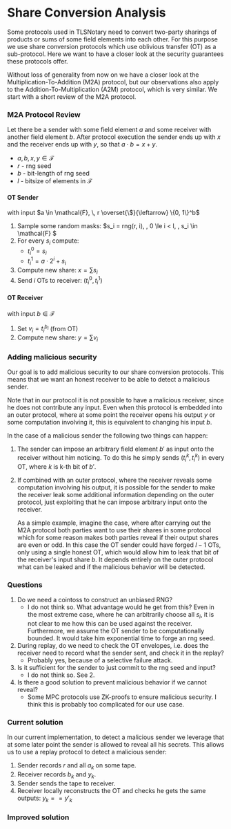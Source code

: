 # Share Conversion Analysis

Some protocols used in TLSNotary need to convert two-party sharings of products
or sums of some field elements into each other. For this purpose we use share
conversion protocols which use oblivious transfer (OT) as a sub-protocol. Here
we want to have a closer look at the security guarantees these protocols offer.

Without loss of generality from now on we have a closer look at the
Multiplication-To-Addition (M2A) protocol, but our observations also apply to
the Addition-To-Multiplication (A2M) protocol, which is very similar. We start
with a short review of the M2A protocol.


### M2A Protocol Review
Let there be a sender with some field element $a$ and some receiver with another
field element $b$. After protocol execution the sender ends up with $x$ and the
receiver ends up with $y$, so that $a \cdot b = x + y$.
- $a,b,x,y \in \mathcal{F}$
- $r$ - rng seed
- $b$ - bit-length of rng seed
- $l$ - bitsize of elements in $\mathcal{F}$


#### OT Sender
with input $a \in \mathcal{F}, \, r \overset{\$}{\leftarrow} \{0, 1\}^b$

1. Sample some random masks: $s_i = rng(r, i), \, 0 \le i < l, \, s_i \in
   \mathcal{F} $
2. For every $s_i$ compute:
    - $t_i^0 = s_i$
    - $t_i^1 = a \cdot 2^i + s_i$
3. Compute new share: $x = \sum s_i$
3. Send $i$ OTs to receiver: $(t_i^0, t_i^1)$


#### OT Receiver
with input $b \in \mathcal{F}$

1. Set $v_i = t_i^{b_i}$ (from OT)
2. Compute new share: $y = \sum v_i$


### Adding malicious security

Our goal is to add malicious security to our share conversion protocols. This
means that we want an honest receiver to be able to detect a malicious sender.

Note that in our protocol it is not possible to have a malicious receiver, since
he does not contribute any input. Even when this protocol is embedded into an
outer protocol, where at some point the receiver opens his output $y$ or some
computation involving it, this is equivalent to changing his input $b$.

In the case of a malicious sender the following two things can happen:

1. The sender can impose an arbitrary field element $b'$ as input onto the
   receiver without him noticing. To do this he simply sends $(t_i^k, t_i^k)$ in
   every OT, where $k$ is k-th bit of $b'$.
2. If combined with an outer protocol, where the receiver reveals some
   computation involving his output, it is possible for the sender to make the
   receiver leak some additional information depending on the outer protocol,
   just exploiting that he can impose arbitrary input onto the receiver.

   As a simple example, imagine the case, where after carrying out the M2A
   protocol both parties want to use their shares in some protocol which for
   some reason makes both parties reveal if their output shares are even or odd.
   In this case the OT sender could have forged $l - 1$ OTs, only using a single
   honest OT, which would allow him to leak that bit of the receiver's input share
   $b$. It depends entirely on the outer protocol what can be leaked and if the
   malicious behavior will be detected.


### Questions

1. Do we need a cointoss to construct an unbiased RNG?
    - I do not think so. What advantage would he get from this? Even in the most
      extreme case, where he can arbitrarily choose all $s_i$, it is not clear
      to me how this can be used against the receiver. Furthermore, we assume
      the OT sender to be computationally bounded. It would take him exponential
      time to forge an rng seed. 
2. During replay, do we need to check the OT envelopes, i.e. does the receiver
   need to record what the sender sent, and check it in the replay?
    - Probably yes, because of a selective failure attack.
3. Is it sufficient for the sender to just commit to the rng seed and input?
    - I do not think so. See 2.
4. Is there a good solution to prevent malicious behavior if we cannot reveal?
    - Some MPC protocols use ZK-proofs to ensure malicious security. I think
      this is probably too complicated for our use case.

### Current solution

In our current implementation, to detect a malicious sender we leverage that at
some later point the sender is allowed to reveal all his secrets. This allows us
to use a replay protocol to detect a malicious sender:

1. Sender records $r$ and all $a_k$ on some tape.
2. Receiver records $b_k$ and $y_k$.
3. Sender sends the tape to receiver.
4. Receiver locally reconstructs the OT and checks he gets the same outputs: $y_k
   == y'_k$

### Improved solution
